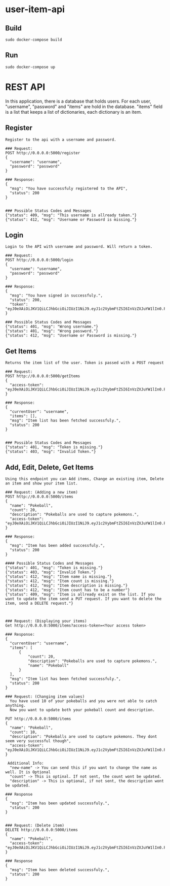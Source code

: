 # user-item-api

## Build

    sudo docker-compose build

## Run

    sudo docker-compose up

# REST API
  In this application, there is a database that holds users.
  For each user, "username", "password" and "items" are hold in the database.
  "items" field is a list that keeps a list of dictionaries, each dictionary is an item.
  
  ## Register
    Register to the api with a username and password.
    
    ### Request:
    POST http://0.0.0.0:5000/register
    {
      "username": "username",
      "password": "password"
    }
    
    ### Response:
    {
      "msg": "You have successfuly registered to the API",
      "status": 200
    }
    
    
    ### Possible Status Codes and Messages
    {"status": 409, "msg": "This username is allready taken."}
    {"status": 412, "msg": "Username or Password is missing."}
    
  ## Login
    Login to the API with username and password. Will return a token.
    
    ### Request:
    POST http://0.0.0.0:5000/login
    {
      "username": "username",
      "password": "password"
    }
    
    ### Response:
    {
      "msg": "You have signed in successfuly.",
      "status": 200,
      "token": "eyJ0eXAiOiJKV1QiLCJhbGciOiJIUzI1NiJ9.eyJ1c2VybmFtZSI6InVzZXJuYW1lIn0.PVpC0ZYLyPhvEjFGdNqWd2TTTsxs7JxNprOduJkF11I"
    }
    
    ### Possible Status Codes and Messages
    {"status": 401, "msg": "Wrong username."}
    {"status": 401, "msg": "Wrong password."}
    {"status": 412, "msg": "Username or Password is missing."}
  
  ## Get Items
    Returns the item list of the user. Token is passed with a POST request
    
    ### Request:
    POST http://0.0.0.0:5000/getItems
    {
      "access-token": "eyJ0eXAiOiJKV1QiLCJhbGciOiJIUzI1NiJ9.eyJ1c2VybmFtZSI6InVzZXJuYW1lIn0.PVpC0ZYLyPhvEjFGdNqWd2TTTsxs7JxNprOduJkF11I"
    }
    
    ### Response:
    {
      "currentUser": "username",
      "items": [],
      "msg": "Item list has been fetched successfuly.",
      "status": 200
    }
    
    
    ### Possible Status Codes and Messages
    {"status": 401, "msg": "Token is missing."}
    {"status": 403, "msg": "Invalid Token."}
 
 ## Add, Edit, Delete, Get Items
    Using this endpoint you can Add items, Change an existing item, Delete an item and show your item list.
    
    ### Request: (Adding a new item)
    POST http://0.0.0.0:5000/items
    {
      "name": "Pokeball",
      "count": 20,
      "description": "Pokeballs are used to capture pokemons.",
      "access-token": "eyJ0eXAiOiJKV1QiLCJhbGciOiJIUzI1NiJ9.eyJ1c2VybmFtZSI6InVzZXJuYW1lIn0.PVpC0ZYLyPhvEjFGdNqWd2TTTsxs7JxNprOduJkF11I"
    }
    
    ### Response:
    {
      "msg": "Item has been added successfuly.",
      "status": 200
    }
    
    #### Possible Status Codes and Messages
    {"status": 401, "msg": "Token is missing."}
    {"status": 403, "msg": "Invalid Token."}
    {"status": 412, "msg": "Item name is missing."}
    {"status": 412, "msg": "Item count is missing."}
    {"status": 412, "msg": "Item description is missing."}
    {"status": 412, "msg": "Item count has to be a number"}
    {"status": 409, "msg": "Item is allready exist on the list. If you want to update the item send a PUT request. If you want to delete the item, send a DELETE request."}
    
    
    
    ### Request: (Displaying your items)
    Get http://0.0.0.0:5000/items?access-token=<Your access token>
    
    ### Response:
    {
      "currentUser": "username",
      "items": [
          {
              "count": 20,
              "description": "Pokeballs are used to capture pokemons.",
              "name": "Pokeball"
          }
      ],
      "msg": "Item list has been fetched successfuly.",
      "status": 200
    }
    
    ### Request: (Changing item values)
      You have used 10 of your pokeballs and you were not able to catch anything.
      Now you want to update both your pokeball count and description.
      
    PUT http://0.0.0.0:5000/items
    {
      "name": "Pokeball",
      "count": 10,
      "description": "Pokeballs are used to capture pokemons. They dont seem very successful though",
      "access-token": "eyJ0eXAiOiJKV1QiLCJhbGciOiJIUzI1NiJ9.eyJ1c2VybmFtZSI6InVzZXJuYW1lIn0.PVpC0ZYLyPhvEjFGdNqWd2TTTsxs7JxNprOduJkF11I"
    }
    
     Additional Info:
      "new-name" -> You can send this if you want to change the name as well. It is Optional
      "count" -> This is optinal. If not sent, the count wont be updated.
      "description" -> This is optional, if not sent, the description wont be updated.
      
    ### Response
    {
      "msg": "Item has been updated successfuly.",
      "status": 200
    }
    
    
    ### Request: (Delete item)
    DELETE http://0.0.0.0:5000/items
    {
      "name": "Pokeball",
      "access-token": "eyJ0eXAiOiJKV1QiLCJhbGciOiJIUzI1NiJ9.eyJ1c2VybmFtZSI6InVzZXJuYW1lIn0.PVpC0ZYLyPhvEjFGdNqWd2TTTsxs7JxNprOduJkF11I"
    }
    
    ### Response
    {
      "msg": "Item has been deleted successfuly.",
      "status": 200
    }
